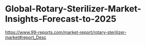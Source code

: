# Global-Rotary-Sterilizer-Market-Insights-Forecast-to-2025
https://www.99-reports.com/market-report/rotary-sterilizer-market#report_Desc
